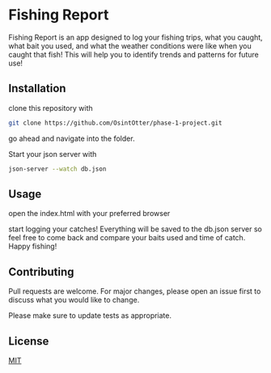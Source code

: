 

# Fishing Report
Fishing Report is an app designed to log your fishing trips, what you caught, what bait you used, and what the weather conditions were like when you caught that fish! This will help you to identify trends and patterns for future use!

## Installation
clone this repository with 
```bash
git clone https://github.com/OsintOtter/phase-1-project.git
```
go ahead and navigate into the folder.


Start your json server with
```bash
json-server --watch db.json
```

## Usage

open the index.html with your preferred browser

start logging your catches! Everything will be saved to the db.json server so feel free to come back and compare your baits used and time of catch. 
Happy fishing! 


## Contributing

Pull requests are welcome. For major changes, please open an issue first
to discuss what you would like to change.

Please make sure to update tests as appropriate.

## License

[MIT](https://choosealicense.com/licenses/mit/)